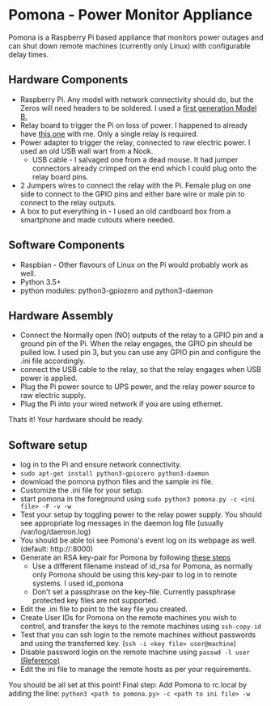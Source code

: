 # Pomona - Power Monitor Appliance
Pomona is a Raspberry Pi based appliance that monitors power outages and can shut down remote machines (currently only Linux) with configurable delay times. 
## Hardware Components
- Raspberry Pi. Any model with network connectivity should do, but the Zeros will need headers to be soldered. I used a [first generation Model B.](https://www.sparkfun.com/products/retired/11546)
- Relay board to trigger the Pi on loss of power. I happened to already have [this one](https://www.amazon.in/Generic-Channel-Relay-Module-Electronic/dp/B00C59NOHK) with me. Only a single relay is required.
- Power adapter to trigger the relay, connected to raw electric power. I used an old USB wall wart from a Nook.
    - USB cable - I salvaged one from a dead mouse. It had jumper connectors already crimped on the end which I could plug onto the relay board pins.
- 2 Jumpers wires to connect the relay with the Pi. Female plug on one side to connect to the GPIO pins and either bare wire or male pin to connect to the relay outputs.
- A box to put everything in - I used an old cardboard box from a smartphone and made cutouts where needed.
## Software Components
- Raspbian - Other flavours of Linux on the Pi would probably work as well.
- Python 3.5+
- python modules: python3-gpiozero and python3-daemon
## Hardware Assembly
- Connect the Normally open (NO) outputs of the relay to a GPIO pin and a ground pin of the Pi. When the relay engages, the GPIO pin should be pulled low. I used pin 3, but you can use any GPIO pin and configure the .ini file accordingly.
- connect the USB cable to the relay, so that the relay engages when USB power is applied.
- Plug the Pi power source to UPS power, and the relay power source to raw electric supply.
- Plug the Pi into your wired network if you are using ethernet.

Thats it! Your hardware should be ready.
## Software setup
- log in to the Pi and ensure network connectivity.
- `sudo apt-get install python3-gpiozero python3-daemon`
- download the pomona python files and the sample ini file.
- Customize the .ini file for your setup.
- start pomona in the foreground using `sudo python3 pomona.py -c <ini file> -F -v -w`
- Test your setup by toggling power to the relay power supply. You should see appropriate log messages in the daemon log file (usually /var/log/daemon.log)
- You should be able toi see Pomona's event log on its webpage as well. (default: http://<machinename>:8000)
- Generate an RSA key-pair for Pomona by following [these steps](https://help.ubuntu.com/community/SSH/OpenSSH/Keys)
  - Use a different filename instead of id_rsa for Pomona, as normally only Pomona should be using this key-pair to log in to remote systems. I used id_pomona
  - Don't set a passphrase on the key-file. Currently passphrase protected key files are not supported.
- Edit the .ini file to point to the key file you created.
- Create User IDs for Pomona on the remote machines you wish to control, and transfer the keys to the remote machines using `ssh-copy-id`
- Test that you can ssh login to the remote machines without passwords and using the transferred key. (`ssh -i <key file> user@machine`)
- Disable password login on the remote machine using `passwd -l user` [(Reference)](https://www.cyberciti.biz/faq/linux-locking-an-account/)
- Edit the ini file to manage the remote hosts as per your requirements.

You should be all set at this point!
Final step: Add Pomona to rc.local by adding the line:
`python3 <path to pomona.py> -c <path to ini file> -w`

